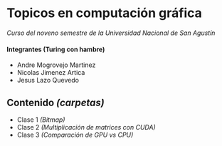 # Topicos en computación gráfica

_Curso del noveno semestre de la Universidad Nacional de San Agustín_

#### Integrantes (Turing con hambre)

- Andre Mogrovejo Martinez
- Nicolas Jimenez Artica
- Jesus Lazo Quevedo

## Contenido _(carpetas)_ 

* Clase 1 _(Bitmap)_
* Clase 2 _(Multiplicación de matrices con CUDA)_
* Clase 3 _(Comparación de GPU vs CPU)_
